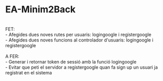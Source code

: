 # EA-Minim2Back
<br />
FET:<br />
 - Afegides dues noves rutes per usuaris: logingoogle i registergoogle<br />
 - Afegides dues noves funcions al controlador d'usuaris: logingoogle i registergoogle<br />
 <br />
A FER:<br />
 - Generar i retornar token de sessió amb la funció logingoogle<br />
 - Evitar que peti el servidor a registergoogle quan fa sign up un usuari ja registrat en el sistema<br />
